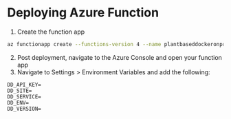 # Deploying Azure Function

1. Create the function app

```sh
az functionapp create --functions-version 4 --name plantbaseddockeronpremium  --os-type linux --runtime dotnet-isolated --storage-account ${STORAGE_ACCOUNT_NAME} --image plantpowerjames/plantbasedpizza-function-app:latest --https-only true --plan ${APP_SERVICE_PREMIUM_PLAN_NAME} --resource-group ${RG_NAME}
```

2. Post deployment, navigate to the Azure Console and open your function app
3. Navigate to Settings > Environment Variables and add the following:

```
DD_API_KEY=
DD_SITE=
DD_SERVICE=
DD_ENV=
DD_VERSION=
```